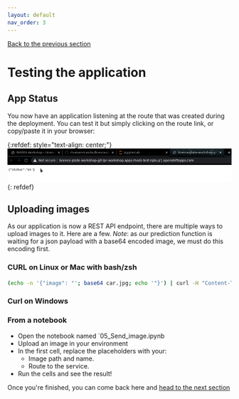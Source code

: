```yaml
---
layout: default
nav_order: 3
---
```

[Back to the previous section](step6.html)

# Testing the application

## App Status

You now have an application listening at the route that was created during the deployment. You can test it but simply clicking on the route link, or copy/paste it in your browser:

{:refdef: style="text-align: center;"}
![alt text](./assets/img/app_status.png "Route")
{: refdef}

## Uploading images

As our application is now a REST API endpoint, there are multiple ways to upload images to it. Here are a few.
*Note*: as our prediction function is waiting for a json payload with a base64 encoded image, we must do this encoding first.

### CURL on Linux or Mac with bash/zsh

```bash
(echo -n '{"image": "'; base64 car.jpg; echo '"}') | curl -H "Content-Type: application/json" -d @- http://licence-plate-workshop-git-lpr-workshop.apps.rhods-test.rqdu.p1.openshiftapps.com/predictions
```

### Curl on Windows

### From a notebook

* Open the notebook named `05_Send_image.ipynb
* Upload an image in your environment
* In the first cell, replace the placeholders with your:
  * Image path and name.
  * Route to the service.
* Run the cells and see the result!


Once you're finished, you can come back here and [head to the next section](step7.html)